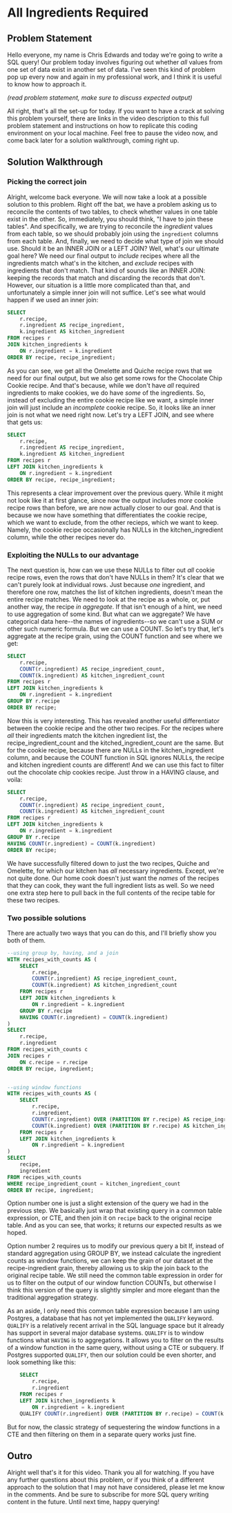 # All Ingredients Required

## Problem Statement
Hello everyone, my name is Chris Edwards and today we're going to write a SQL
query! Our problem today involves figuring out whether *all* values from one
set of data exist in another set of data. I've seen this kind of problem pop
up every now and again in my professional work, and I think it is useful to know
how to approach it.

*(read problem statement, make sure to discuss expected output)*

All right, that's all the set-up for today. If you want to have a crack at solving
this problem yourself, there are links in the video description to this full problem
statement and instructions on how to replicate this coding environment on your
local machine. Feel free to pause the video now, and come back later for a solution
walkthrough, coming right up.

## Solution Walkthrough

### Picking the correct join
Alright, welcome back everyone. We will now take a look at a possible solution
to this problem. Right off the bat, we have a problem asking us to reconcile the
contents of two tables, to check whether values in one table exist in the other.
So, immediately, you should think, "I have to join these tables". And specifically,
we are trying to reconcile the *ingredient* values from each table, so we should
probably join using the `ingredient` columns from each table. And, finally, we
need to decide what type of join we should use. Should it be an INNER JOIN or a
LEFT JOIN? Well, what's our ultimate goal here? We need our final output to *include*
recipes where all the ingredients match what's in the kitchen, and *exclude* recipes
with ingredients that don't match. That kind of sounds like an INNER JOIN: keeping
the records that match and discarding the records that don't. However, our situation
is a little more complicated than that, and unfortunately a simple inner join
will not suffice. Let's see what would happen if we used an inner join:
```sql
SELECT
	r.recipe,
	r.ingredient AS recipe_ingredient,
	k.ingredient AS kitchen_ingredient
FROM recipes r
JOIN kitchen_ingredients k
	ON r.ingredient = k.ingredient
ORDER BY recipe, recipe_ingredient;
```
As you can see, we get all the Omelette and Quiche recipe rows that we need for
our final output, but we also get some rows for the Chocolate Chip Cookie recipe.
And that's because, while we don't have *all* required ingredients to make cookies,
we do have *some* of the ingredients. So, instead of excluding the entire cookie
recipe like we want, a simple inner join will just include an *incomplete* cookie
recipe. So, it looks like an inner join is not what we need right now. Let's try
a LEFT JOIN, and see where that gets us:
```sql
SELECT
	r.recipe,
	r.ingredient AS recipe_ingredient,
	k.ingredient AS kitchen_ingredient
FROM recipes r
LEFT JOIN kitchen_ingredients k
	ON r.ingredient = k.ingredient
ORDER BY recipe, recipe_ingredient;
```
This represents a clear improvement over the previous query. While it might not
look like it at first glance, since now the output includes *more* cookie recipe
rows than before, we are now actually closer to our goal. And that is because
we now have something that differentiates the cookie recipe, which we want to exclude,
from the other recieps, which we want to keep. Namely, the cookie recipe occasionally
has NULLs in the kitchen_ingredient column, while the other recipes never do.

### Exploiting the NULLs to our advantage
The next question is, how can we use these NULLs to filter out *all* cookie recipe
rows, even the rows that don't have NULLs in them? It's clear that we can't purely
look at individual rows. Just because *one* ingredient, and therefore one row, matches
the list of kitchen ingredients, doesn't mean the entire recipe matches. We need
to look at the recipe as a whole, or, put another way, the recipe *in aggregate*.
If that isn't enough of a hint, we need to use aggregation of some kind. But what
can we aggregate? We have categorical data here--the names of ingredients--so we
can't use a SUM or other such numeric formula. But we can use a COUNT. So let's
try that, let's aggregate at the recipe grain, using the COUNT function and see
where we get:
```sql
SELECT
	r.recipe,
	COUNT(r.ingredient) AS recipe_ingredient_count,
	COUNT(k.ingredient) AS kitchen_ingredient_count
FROM recipes r
LEFT JOIN kitchen_ingredients k
	ON r.ingredient = k.ingredient
GROUP BY r.recipe
ORDER BY recipe;
```
Now this is very interesting. This has revealed another useful differentiator between
the cookie recipe and the other two recipes. For the recipes where *all* their
ingredients match the kitchen ingredient list, the recipe_ingredient_count and
the kitched_ingredient_count are the same. But for the cookie recipe, because
there are NULLs in the kitchen_ingredient column, and because the COUNT function
in SQL ignores NULLs, the recipe and kitchen ingredient counts are different! And
we can use this fact to filter out the chocolate chip cookies recipe. Just throw
in a HAVING clause, and voila:
```sql
SELECT
	r.recipe,
	COUNT(r.ingredient) AS recipe_ingredient_count,
	COUNT(k.ingredient) AS kitchen_ingredient_count
FROM recipes r
LEFT JOIN kitchen_ingredients k
	ON r.ingredient = k.ingredient
GROUP BY r.recipe
HAVING COUNT(r.ingredient) = COUNT(k.ingredient)
ORDER BY recipe;
```
We have successfully filtered down to just the two recipes, Quiche and Omelette,
for which our kitchen has *all* necessary ingredients. Except, we're not quite
done. Our home cook doesn't just want the *names* of the recipes that they can
cook, they want the full ingredient lists as well. So we need one extra step
here to pull back in the full contents of the recipe table for these two recipes.

### Two possible solutions
There are actually two ways that you can do this, and I'll briefly show you both
of them.
```sql
--using group by, having, and a join
WITH recipes_with_counts AS (
	SELECT
		r.recipe,
		COUNT(r.ingredient) AS recipe_ingredient_count,
		COUNT(k.ingredient) AS kitchen_ingredient_count
	FROM recipes r
	LEFT JOIN kitchen_ingredients k
		ON r.ingredient = k.ingredient
	GROUP BY r.recipe
	HAVING COUNT(r.ingredient) = COUNT(k.ingredient)
)
SELECT
	r.recipe,
	r.ingredient
FROM recipes_with_counts c
JOIN recipes r
	ON c.recipe = r.recipe
ORDER BY recipe, ingredient;


--using window functions
WITH recipes_with_counts AS (
	SELECT
		r.recipe,
		r.ingredient,
		COUNT(r.ingredient) OVER (PARTITION BY r.recipe) AS recipe_ingredient_count,
		COUNT(k.ingredient) OVER (PARTITION BY r.recipe) AS kitchen_ingredient_count
	FROM recipes r
	LEFT JOIN kitchen_ingredients k
		ON r.ingredient = k.ingredient
)
SELECT
	recipe,
	ingredient
FROM recipes_with_counts
WHERE recipe_ingredient_count = kitchen_ingredient_count
ORDER BY recipe, ingredient;
```
Option number one is just a slight extension of the query we had in the previous
step. We basically just wrap that existing query in a common table expression, or
CTE, and then join it on `recipe` back to the original recipe table. And as you can
see, that works; it returns our expected results as we hoped.

Option number 2 requires us to modify our previous query a bit If, instead of
standard aggregation using GROUP BY, we instead calculate the ingredient counts
as window functions, we can keep the grain of our dataset at the recipe-ingredient
grain, thereby allowing us to skip the join back to the original recipe table.
We still need the common table expression in order for us to filter on the output
of our window function COUNTs, but otherwise I think this version of the query
is slightly simpler and more elegant than the traditional aggregation strategy.

As an aside, I only need this common table expression because I am using Postgres,
a database that has not yet implemented the `QUALIFY` keyword. `QUALIFY` is a relatively
recent arrival in the SQL language space but it already has support in several major database
systems. `QUALIFY` is to window functions what `HAVING` is to aggregations. It allows
you to filter on the results of a window function in the same query, without using
a CTE or subquery. If Postgres supported `QUALIFY`, then our solution could be
even shorter, and look something like this:
```sql
	SELECT
		r.recipe,
		r.ingredient
	FROM recipes r
	LEFT JOIN kitchen_ingredients k
		ON r.ingredient = k.ingredient
	QUALIFY COUNT(r.ingredient) OVER (PARTITION BY r.recipe) = COUNT(k.ingredient) OVER (PARTITION BY r.recipe)
```
But for now, the classic strategy of sequestering the window functions in a CTE
and then filtering on them in a separate query works just fine.

## Outro
Alright well that's it for this video. Thank you all for watching. If you have any
further questions about this problem, or if you think of a different approach to the
solution that I may not have considered, please let me know in the comments. And
be sure to subscribe for more SQL query writing content in the future. Until next time,
happy querying!
